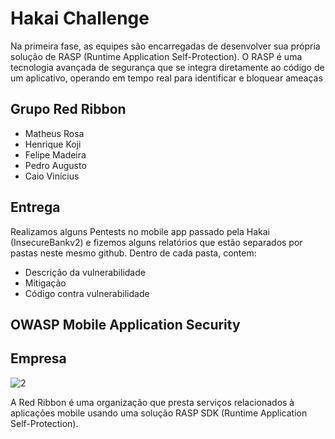 # Hakai Challenge
Na primeira fase, as equipes são encarregadas de desenvolver sua própria solução de RASP (Runtime Application Self-Protection). O RASP é uma tecnologia avançada de segurança que se integra diretamente ao código de um aplicativo, operando em tempo real para identificar e bloquear
ameaças

## Grupo Red Ribbon

- Matheus Rosa
- Henrique Koji
- Felipe Madeira
- Pedro Augusto
- Caio Vinícius

## Entrega 
Realizamos alguns Pentests no mobile app passado pela Hakai (InsecureBankv2) e fizemos alguns relatórios que estão separados por pastas neste mesmo github. Dentro de cada pasta, contem:
- Descrição da vulnerabilidade
- Mitigação
- Código contra vulnerabilidade

## OWASP Mobile Application Security

## Empresa
![2](https://github.com/MatheusRosa800/HakaiChallenge/assets/61835871/9d23c6d1-d2bb-4f65-9122-4ca56a2cc25d)

A Red Ribbon é uma organização que presta serviços relacionados à aplicações mobile usando uma solução RASP SDK (Runtime Application Self-Protection).
